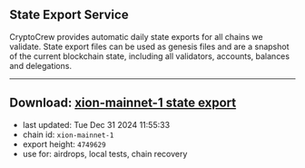 ## State Export Service
CryptoCrew provides automatic daily state exports for all chains we validate. State export files can be used as genesis files and are a snapshot of the current blockchain state, including all validators, accounts, balances and delegations.

---
**Download: [xion-mainnet-1 state export](https://dl-eu2.ccvalidators.com/SERVICE/xion/xion-mainnet-1_export_4749629.json)**
---

- last updated: Tue Dec 31 2024 11:55:33
- chain id: `xion-mainnet-1`
- export height: `4749629`
- use for: airdrops, local tests, chain recovery

